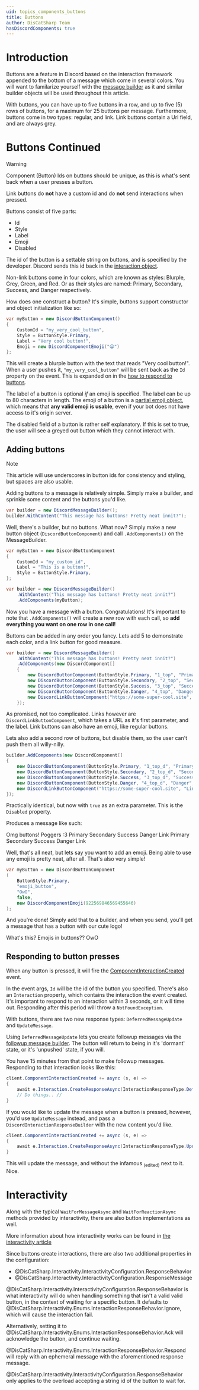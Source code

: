 ```yaml
---
uid: topics_components_buttons
title: Buttons
author: DisCatSharp Team
hasDiscordComponents: true
---
```


# Introduction

Buttons are a feature in Discord based on the interaction framework appended to the bottom of a message which come in several colors.
You will want to familarize yourself with the [message builder](xref:topics_messagebuilder) as it and similar builder objects will be used throughout this article.

With buttons, you can have up to five buttons in a row, and up to five (5) rows of buttons, for a maximum for 25 buttons per message.
Furthermore, buttons come in two types: regular, and link. Link buttons contain a Url field, and are always grey.

# Buttons Continued

> [!WARNING]
> Component (Button) Ids on buttons should be unique, as this is what's sent back when a user presses a button.
>
> Link buttons do **not** have a custom id and do **not** send interactions when pressed.

Buttons consist of five parts:
- Id
- Style
- Label
- Emoji
- Disabled

The id of the button is a settable string on buttons, and is specified by the developer. Discord sends this id back in the [interaction object](https://discord.dev/interactions/slash-commands#interaction).

Non-link buttons come in four colors, which are known as styles: Blurple, Grey, Green, and Red. Or as their styles are named: Primary, Secondary, Success, and Danger respectively.

How does one construct a button? It's simple, buttons support constructor and object initialization like so:

```cs
var myButton = new DiscordButtonComponent()
{
    CustomId = "my_very_cool_button",
    Style = ButtonStyle.Primary,
    Label = "Very cool button!",
    Emoji = new DiscordComponentEmoji("😀")
};
```

This will create a blurple button with the text that reads "Very cool button!". When a user pushes it, `"my_very_cool_button"` will be sent back as the `Id` property on the event. This is expanded on in the [how to respond to buttons](#responding-to-button-presses).

The label of a button is optional *if* an emoji is specified. The label can be up to 80 characters in length.
The emoji of a button is a [partial emoji object](https://discord.dev/interactions/message-components#component-object), which means that **any valid emoji is usable**, even if your bot does not have access to it's origin server.

The disabled field of a button is rather self explanatory. If this is set to true, the user will see a greyed out button which they cannot interact with.

## Adding buttons

> [!NOTE]
> This article will use underscores in button ids for consistency and styling, but spaces are also usable.

Adding buttons to a message is relatively simple. Simply make a builder, and sprinkle some content and the buttons you'd like.

```cs
var builder = new DiscordMessageBuilder();
builder.WithContent("This message has buttons! Pretty neat innit?");
```

Well, there's a builder, but no buttons. What now? Simply make a new button object (`DiscordButtonComponent`) and call `.AddComponents()` on the MessageBuilder.

```cs
var myButton = new DiscordButtonComponent
{
    CustomId = "my_custom_id",
    Label = "This is a button!",
    Style = ButtonStyle.Primary,
};

var builder = new DiscordMessageBuilder()
    .WithContent("This message has buttons! Pretty neat innit?")
    .AddComponents(myButton);
```
Now you have a message with a button. Congratulations! It's important to note that `.AddComponents()` will create a new row with each call, so **add everything you want on one row in one call!**

Buttons can be added in any order you fancy. Lets add 5 to demonstrate each color, and a link button for good measure.

```cs
var builder = new DiscordMessageBuilder()
    .WithContent("This message has buttons! Pretty neat innit?")
    .AddComponents(new DiscordComponent[]
    {
        new DiscordButtonComponent(ButtonStyle.Primary, "1_top", "Primary"),
        new DiscordButtonComponent(ButtonStyle.Secondary, "2_top", "Secondary"),
        new DiscordButtonComponent(ButtonStyle.Success, "3_top", "Success"),
        new DiscordButtonComponent(ButtonStyle.Danger, "4_top", "Danger"),
        new DiscordLinkButtonComponent("https://some-super-cool.site", "Link")
    });
```
As promised, not too complicated. Links however are `DiscordLinkButtonComponent`, which takes a URL as it's first parameter, and the label. Link buttons can also have an emoji, like regular buttons.

Lets also add a second row of buttons, but disable them, so the user can't push them all willy-nilly.

```cs
builder.AddComponents(new DiscordComponent[]
{
    new DiscordButtonComponent(ButtonStyle.Primary, "1_top_d", "Primary", true),
    new DiscordButtonComponent(ButtonStyle.Secondary, "2_top_d", "Secondary", true),
    new DiscordButtonComponent(ButtonStyle.Success, "3_top_d", "Success", true),
    new DiscordButtonComponent(ButtonStyle.Danger, "4_top_d", "Danger", true),
    new DiscordLinkButtonComponent("https://some-super-cool.site", "Link", true)
});
```
Practically identical, but now with `true` as an extra parameter. This is the `Disabled` property.

Produces a message like such:

<discord-messages>
    <discord-message profile="dcs">
    Omg buttons! Poggers :3
        <discord-attachments slot="components">
            <discord-action-row>
                <discord-button type="primary">Primary</discord-button>
                <discord-button type="secondary">Secondary</discord-button>
                <discord-button type="success">Success</discord-button>
                <discord-button type="destructive">Danger</discord-button>
                <discord-button url="https://discord.gg/discatsharp">Link</discord-button>
            </discord-action-row>
            <discord-action-row>
                <discord-button type="primary" disabled>Primary</discord-button>
                <discord-button type="secondary" disabled>Secondary</discord-button>
                <discord-button type="success" disabled>Success</discord-button>
                <discord-button type="destructive" disabled>Danger</discord-button>
                <discord-button url="https://discord.gg/discatsharp" disabled>Link</discord-button>
            </discord-action-row>
        </discord-attachments>
    </discord-message>
</discord-messages>

Well, that's all neat, but lets say you want to add an emoji. Being able to use any emoji is pretty neat, after all. That's also very simple!

```cs
var myButton = new DiscordButtonComponent
(
    ButtonStyle.Primary,
    "emoji_button",
    "OwO",
    false,
    new DiscordComponentEmoji(922569846569455646)
);
```
And you're done! Simply add that to a builder, and when you send, you'll get a message that has a button with our cute logo!



<discord-messages>
    <discord-message profile="dcs">
    What's this? Emojis in buttons??
        <discord-attachments slot="components">
            <discord-action-row>
                <discord-button type="primary" emoji="https://cdn.discordapp.com/emojis/922569846569455646.webp?size=96&quality=lossless" emoji-name="dcs">OwO</discord-button>
            </discord-action-row>
    </discord-message>
</discord-messages>


## Responding to button presses

When any button is pressed, it will fire the [ComponentInteractionCreated](xref:DisCatSharp.DiscordClient.ComponentInteractionCreated) event.

In the event args, `Id` will be the id of the button you specified. There's also an `Interaction` property, which contains the interaction the event created. It's important to respond to an interaction within 3 seconds, or it will time out. Responding after this period will throw a `NotFoundException`.

With buttons, there are two new response types: `DeferredMessageUpdate` and `UpdateMessage`.

Using `DeferredMessageUpdate` lets you create followup messages via the [followup message builder](xref:DisCatSharp.Entities.DiscordFollowupMessageBuilder). The button will return to being in it's 'dormant' state, or it's 'unpushed' state, if you will.

You have 15 minutes from that point to make followup messages. Responding to that interaction looks like this:

```cs
client.ComponentInteractionCreated += async (s, e) =>
{
    await e.Interaction.CreateResponseAsync(InteractionResponseType.DeferredMessageUpdate);
    // Do things.. //
}
```

If you would like to update the message when a button is pressed, however, you'd use `UpdateMessage` instead, and pass a `DiscordInteractionResponseBuilder` with the new content you'd like.

```cs
client.ComponentInteractionCreated += async (s, e) =>
{
    await e.Interaction.CreateResponseAsync(InteractionResponseType.UpdateMessage, new DiscordInteractionResponseBuilder().WithContent("No more buttons for you >:)"));
}
```
This will update the message, and without the infamous <sub>(edited)</sub> next to it. Nice.


# Interactivity

Along with the typical `WaitForMessageAsync` and `WaitForReactionAsync` methods provided by interactivity, there are also button implementations as well.

More information about how interactivity works can be found in [the interactivity article](xref:modules_interactivity_introduction)

Since buttons create interactions, there are also two additional properties in the configuration:
- @DisCatSharp.Interactivity.InteractivityConfiguration.ResponseBehavior
- @DisCatSharp.Interactivity.InteractivityConfiguration.ResponseMessage

@DisCatSharp.Interactivity.InteractivityConfiguration.ResponseBehavior is what interactivity will do when handling something that isn't a valid valid button, in the context of waiting for a specific button. It defaults to @DisCatSharp.Interactivity.Enums.InteractionResponseBehavior.Ignore, which will cause the interaction fail.

Alternatively, setting it to @DisCatSharp.Interactivity.Enums.InteractionResponseBehavior.Ack will acknowledge the button, and continue waiting.

@DisCatSharp.Interactivity.Enums.InteractionResponseBehavior.Respond will reply with an ephemeral message with the aforementioned response message.

@DisCatSharp.Interactivity.InteractivityConfiguration.ResponseBehavior only applies to the overload accepting a string id of the button to wait for.
